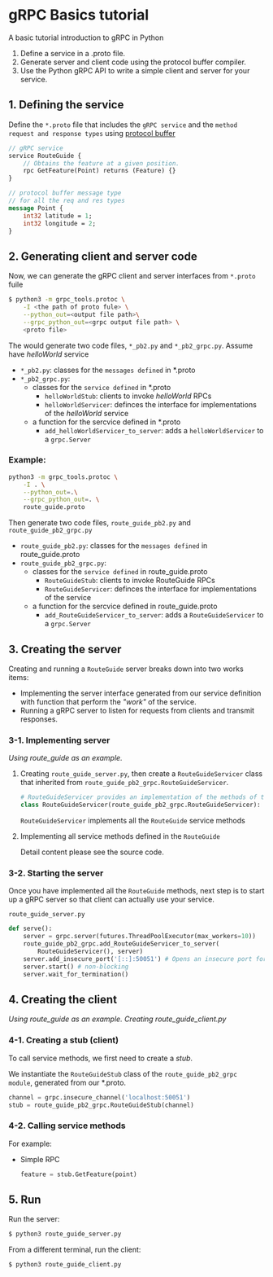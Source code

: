 # gRPC Basics tutorial

A basic tutorial introduction to gRPC in Python

1. Define a service in a .proto file.
2. Generate server and client code using the protocol buffer compiler.
3. Use the Python gRPC API to write a simple client and server for your service.


## 1. Defining the service

Define the `*.proto` file that includes the `gRPC service` and the `method request and response types` using [protocol buffer](https://developers.google.com/protocol-buffers/docs/overview)

```protobuf
// gRPC service
service RouteGuide {
    // Obtains the feature at a given position.
    rpc GetFeature(Point) returns (Feature) {}
}

// protocol buffer message type
// for all the req and res types
message Point {
    int32 latitude = 1;
    int32 longitude = 2;
}
```

## 2. Generating client and server code

Now, we can generate the gRPC client and server interfaces from `*.proto` fuile

```bash
$ python3 -m grpc_tools.protoc \
    -I <the path of proto fule> \
    --python_out=<output file path>\
    --grpc_python_out=<grpc output file path> \
    <proto file>
```

The would generate two code files, `*_pb2.py` and `*_pb2_grpc.py`.
Assume have *helloWorld* service

- `*_pb2.py`:
    classes for the `messages defined` in *.proto
- `*_pb2_grpc.py`:
    - classes for the `service defined` in *.proto
        - `helloWorldStub`: clients to invoke *helloWorld* RPCs
        - `helloWorldServicer`: definces the interface for implementations of the *helloWorld* service
    - a function for the sercvice defined in *.proto
        - `add_helloWorldServicer_to_server`: adds a `helloWorldServicer` to a `grpc.Server`

### Example:

```bash
python3 -m grpc_tools.protoc \
    -I . \
    --python_out=.\
    --grpc_python_out=. \
    route_guide.proto
```

Then generate two code files, `route_guide_pb2.py` and `route_guide_pb2_grpc.py`

- `route_guide_pb2.py`:
    classes for the `messages defined` in route_guide.proto
- `route_guide_pb2_grpc.py`:
    - classes for the `service defined` in route_guide.proto
        - `RouteGuideStub`: clients to invoke RouteGuide RPCs
        - `RouteGuideServicer`: definces the interface for implementations of the service
    - a function for the sercvice defined in route_guide.proto
        - `add_RouteGuideServicer_to_server`: adds a `RouteGuideServicer` to a `grpc.Server`

## 3. Creating the server

Creating and running a `RouteGuide` server breaks down into two works items:

- Implementing the server interface generated from our service definition with function that perform the *"work"* of the service.
- Running a gRPC server to listen for requests from clients and transmit responses.

### 3-1. Implementing server

*Using route_guide as an example.*

1. Creating `route_guide_server.py`, then create a `RouteGuideServicer` class that inherited from `route_guide_pb2_grpc.RouteGuideServicer`.

    ```python
    # RouteGuideServicer provides an implementation of the methods of the RouteGuide service.
    class RouteGuideServicer(route_guide_pb2_grpc.RouteGuideServicer):
    ```

    `RouteGuideServicer` implements all the `RouteGuide` service methods

2. Implementing all service methods defined in the `RouteGuide`

    Detail content please see the source code.

### 3-2. Starting the server

Once you have implemented all the `RouteGuide` methods, next step is to start up a gRPC server so that client can actually use your service.

`route_guide_server.py`

```python
def serve():
    server = grpc.server(futures.ThreadPoolExecutor(max_workers=10))
    route_guide_pb2_grpc.add_RouteGuideServicer_to_server(
        RouteGuideServicer(), server)
    server.add_insecure_port('[::]:50051') # Opens an insecure port for accepting RPCs.
    server.start() # non-blocking
    server.wait_for_termination()
```

## 4. Creating the client

*Using route_guide as an example.*
*Creating route_guide_client.py*

### 4-1. Creating a stub (client)

To call service methods, we first need to create a *stub*.

We instantiate the `RouteGuideStub` class of the `route_guide_pb2_grpc module`, generated from our *.proto.

```python
channel = grpc.insecure_channel('localhost:50051')
stub = route_guide_pb2_grpc.RouteGuideStub(channel)
```

### 4-2. Calling service methods

For example:

- Simple RPC

    ```python
    feature = stub.GetFeature(point)
    ```

## 5. Run

Run the server:

```python
$ python3 route_guide_server.py
```

From a different terminal, run the client:

```python
$ python3 route_guide_client.py
```

